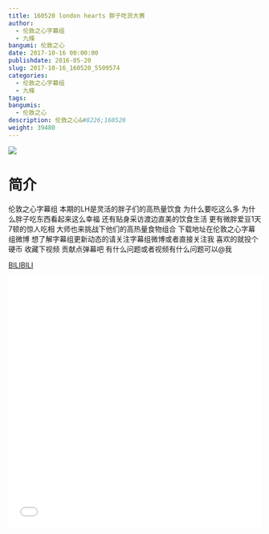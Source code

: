 ```yaml
---
title: 160520 london hearts 胖子吃货大赛
author: 
  - 伦敦之心字幕组
  - 九條
bangumi: 伦敦之心
date: 2017-10-16 00:00:00
publishdate: 2016-05-20
slug: 2017-10-16_160520_5509574
categories: 
  - 伦敦之心字幕组
  - 九條
tags: 
bangumis: 
  - 伦敦之心
description: 伦敦之心&#8226;160520
weight: 39480
---
```


![](https://i.imgur.com/CZ4WHyc.jpg)

# 简介  
伦敦之心字幕组 本期的LH是灵活的胖子们的高热量饮食 为什么要吃这么多 为什么胖子吃东西看起来这么幸福 还有贴身采访渡边直美的饮食生活 更有微胖爱豆1天7顿的惊人吃相 大师也来挑战下他们的高热量食物组合 下载地址在伦敦之心字幕组微博 想了解字幕组更新动态的请关注字幕组微博或者直接关注我 喜欢的就投个硬币 收藏下视频 贡献点弹幕吧
有什么问题或者视频有什么问题可以@我

  [BILIBILI](https://www.bilibili.com/video/av5509574/)


<div class="vcontainer">  <iframe class='video' src="//www.bilibili.com/html/html5player.html?cid=8951117&aid=5509574" width="100%" height="500" frameborder="0" allowfullscreen="allowfullscreen"></iframe></div>
